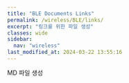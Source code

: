 ```yaml
---
title: "BLE Documents Links"
permalink: /wireless/BLE/links/
excerpt: "링크를 위한 파일 생성"
classes: wide
sidebar:
  nav: "wireless"
last_modified_at: 2024-03-22 13:55:16
---
```


MD 파일 생성
